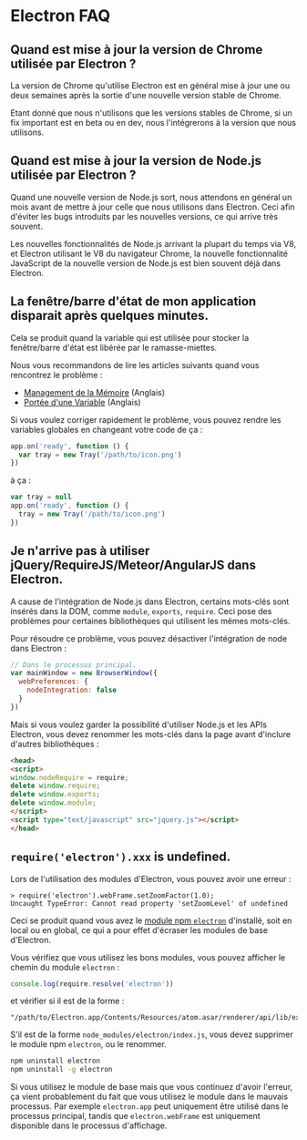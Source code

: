 # Electron FAQ

## Quand est mise à jour la version de Chrome utilisée par Electron ?

La version de Chrome qu'utilise Electron est en général mise à jour une ou deux
semaines après la sortie d'une nouvelle version stable de Chrome.

Etant donné que nous n'utilisons que les versions stables de Chrome, si un fix
important est en beta ou en dev, nous l'intégrerons à la version que nous
utilisons.

## Quand est mise à jour la version de Node.js utilisée par Electron ?

Quand une nouvelle version de Node.js sort, nous attendons en général un mois
avant de mettre à jour celle que nous utilisons dans Electron. Ceci afin
d'éviter les bugs introduits par les nouvelles versions, ce qui arrive très
souvent.

Les nouvelles fonctionnalités de Node.js arrivant la plupart du temps via V8,
et Electron utilisant le V8 du navigateur Chrome, la nouvelle fonctionnalité
JavaScript de la nouvelle version de Node.js est bien souvent déjà dans
Electron.

## La fenêtre/barre d'état de mon application disparait après quelques minutes.

Cela se produit quand la variable qui est utilisée pour stocker la fenêtre/barre
d'état est libérée par le ramasse-miettes.

Nous vous recommandons de lire les articles suivants quand vous rencontrez le
problème :

* [Management de la Mémoire][memory-management] (Anglais)
* [Portée d'une Variable][variable-scope] (Anglais)

Si vous voulez corriger rapidement le problème, vous pouvez rendre les variables
globales en changeant votre code de ça :

```javascript
app.on('ready', function () {
  var tray = new Tray('/path/to/icon.png')
})
```

à ça :

```javascript
var tray = null
app.on('ready', function () {
  tray = new Tray('/path/to/icon.png')
})
```

## Je n'arrive pas à utiliser jQuery/RequireJS/Meteor/AngularJS dans Electron.

A cause de l'intégration de Node.js dans Electron, certains mots-clés sont
insérés dans la DOM, comme `module`, `exports`, `require`. Ceci pose des
problèmes pour certaines bibliothèques qui utilisent les mêmes mots-clés.

Pour résoudre ce problème, vous pouvez désactiver l'intégration de node dans
Electron :

```javascript
// Dans le processus principal.
var mainWindow = new BrowserWindow({
  webPreferences: {
    nodeIntegration: false
  }
})
```

Mais si vous voulez garder la possibilité d'utiliser Node.js et les APIs
Electron, vous devez renommer les mots-clés dans la page avant d'inclure
d'autres bibliothèques :

```html
<head>
<script>
window.nodeRequire = require;
delete window.require;
delete window.exports;
delete window.module;
</script>
<script type="text/javascript" src="jquery.js"></script>
</head>
```

## `require('electron').xxx` is undefined.

Lors de l'utilisation des modules d'Electron, vous pouvez avoir une erreur :

```
> require('electron').webFrame.setZoomFactor(1.0);
Uncaught TypeError: Cannot read property 'setZoomLevel' of undefined
```

Ceci se produit quand vous avez le [module npm `electron`][electron-module]
d'installé, soit en local ou en global, ce qui a pour effet d'écraser les
modules de base d'Electron.

Vous vérifiez que vous utilisez les bons modules, vous pouvez afficher le
chemin du module `electron` :

```javascript
console.log(require.resolve('electron'))
```

et vérifier si il est de la forme :

```
"/path/to/Electron.app/Contents/Resources/atom.asar/renderer/api/lib/exports/electron.js"
```

S'il est de la forme `node_modules/electron/index.js`, vous devez supprimer le
module npm `electron`, ou le renommer.

```bash
npm uninstall electron
npm uninstall -g electron
```

Si vous utilisez le module de base mais que vous continuez d'avoir
l'erreur, ça vient probablement du fait que vous utilisez le module dans le
mauvais processus. Par exemple `electron.app` peut uniquement être utilisé
dans le processus principal, tandis que `electron.webFrame` est uniquement
disponible dans le processus d'affichage.

[memory-management]: https://developer.mozilla.org/en-US/docs/Web/JavaScript/Memory_Management
[variable-scope]: https://msdn.microsoft.com/library/bzt2dkta(v=vs.94).aspx
[electron-module]: https://www.npmjs.com/package/electron
